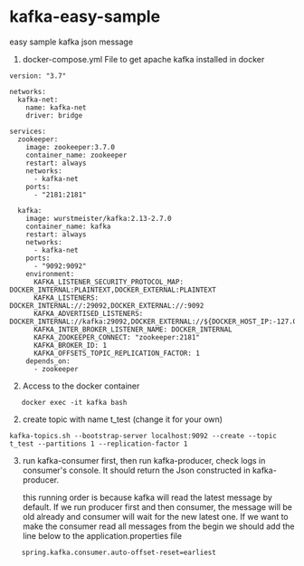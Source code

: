 # kafka-easy-sample
easy sample kafka json message 

1) docker-compose.yml File to get apache kafka installed in docker

```
version: "3.7"

networks:
  kafka-net:
    name: kafka-net
    driver: bridge

services:
  zookeeper:
    image: zookeeper:3.7.0
    container_name: zookeeper
    restart: always
    networks:
      - kafka-net
    ports:
      - "2181:2181"

  kafka:
    image: wurstmeister/kafka:2.13-2.7.0
    container_name: kafka
    restart: always
    networks:
      - kafka-net
    ports:
      - "9092:9092"
    environment:
      KAFKA_LISTENER_SECURITY_PROTOCOL_MAP: DOCKER_INTERNAL:PLAINTEXT,DOCKER_EXTERNAL:PLAINTEXT
      KAFKA_LISTENERS: DOCKER_INTERNAL://:29092,DOCKER_EXTERNAL://:9092
      KAFKA_ADVERTISED_LISTENERS: DOCKER_INTERNAL://kafka:29092,DOCKER_EXTERNAL://${DOCKER_HOST_IP:-127.0.0.1}:9092
      KAFKA_INTER_BROKER_LISTENER_NAME: DOCKER_INTERNAL
      KAFKA_ZOOKEEPER_CONNECT: "zookeeper:2181"
      KAFKA_BROKER_ID: 1
      KAFKA_OFFSETS_TOPIC_REPLICATION_FACTOR: 1
    depends_on:
      - zookeeper

```

2) Access to the docker container

```
   docker exec -it kafka bash
```
   
2) create topic with name t_test  (change it for your own)
 
```
kafka-topics.sh --bootstrap-server localhost:9092 --create --topic t_test --partitions 1 --replication-factor 1
```

3) run kafka-consumer first, then run kafka-producer, check logs in consumer's console.
   It should return the Json constructed in kafka-producer.
   
   this running order is because kafka will read the latest message by default. If we run producer first and then consumer, the message will be old already and consumer will wait for the new latest one. 
   If we want to make the consumer read all messages from the begin we should add the line below to the application.properties file
```
   spring.kafka.consumer.auto-offset-reset=earliest
```
